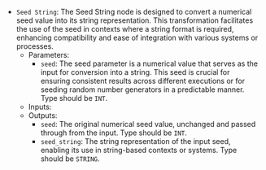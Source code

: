 - `Seed String`: The Seed String node is designed to convert a numerical seed value into its string representation. This transformation facilitates the use of the seed in contexts where a string format is required, enhancing compatibility and ease of integration with various systems or processes.
    - Parameters:
        - `seed`: The seed parameter is a numerical value that serves as the input for conversion into a string. This seed is crucial for ensuring consistent results across different executions or for seeding random number generators in a predictable manner. Type should be `INT`.
    - Inputs:
    - Outputs:
        - `seed`: The original numerical seed value, unchanged and passed through from the input. Type should be `INT`.
        - `seed_string`: The string representation of the input seed, enabling its use in string-based contexts or systems. Type should be `STRING`.
